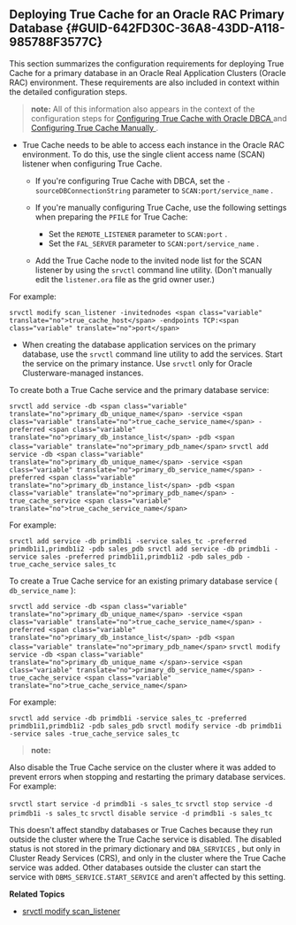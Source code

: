 ##  Deploying True Cache for an Oracle RAC Primary Database {#GUID-642FD30C-36A8-43DD-A118-985788F3577C} 

This section summarizes the configuration requirements for deploying True Cache for a primary database in an Oracle Real Application Clusters (Oracle RAC) environment. These requirements are also included in context within the detailed configuration steps. 

> **note:** All of this information also appears in the context of the configuration steps for [ Configuring True Cache with Oracle DBCA ](configuring-true-cache-oracle-dbca.html#GUID-32AFBE99-73B3-4F79-A138-66007AC8A896) and [ Configuring True Cache Manually ](configuring-true-cache-manually.html#GUID-C52CC00C-3035-4A7C-8AB1-C68648A120F8) . 

  * True Cache needs to be able to access each instance in the Oracle RAC environment. To do this, use the single client access name (SCAN) listener when configuring True Cache. 

    * If you're configuring True Cache with DBCA,  set the ` -sourceDBConnectionString ` parameter to ` SCAN:port/service_name ` . 
    * If you're manually configuring True Cache, use the following settings when preparing the ` PFILE ` for True Cache: 

      * Set the  ` REMOTE_LISTENER ` parameter to ` SCAN:port ` . 
      * Set the  ` FAL_SERVER ` parameter to ` SCAN:port/service_name ` . 
    * Add  the True Cache node to the invited node list for the SCAN listener by using the ` srvctl ` command line utility. (Don't manually edit the ` listener.ora ` file as the grid owner user.) 

For example: 

``` srvctl modify scan_listener -invitednodes <span class="variable" translate="no">true_cache_host</span> -endpoints TCP:<span class="variable" translate="no">port</span> ``` 
  * When creating the database application services on the primary database,  use the ` srvctl ` command line utility to add the services.  Start the service on the primary instance.  Use ` srvctl ` only for Oracle Clusterware-managed instances. 

To create both a True Cache service and the primary database service: 

``` srvctl add service -db <span class="variable" translate="no">primary_db_unique_name</span> -service <span class="variable" translate="no">true_cache_service_name</span> -preferred <span class="variable" translate="no">primary_db_instance_list</span> -pdb <span class="variable" translate="no">primary_pdb_name</span> ``` ``` srvctl add service -db <span class="variable" translate="no">primary_db_unique_name</span> -service <span class="variable" translate="no">primary_db_service_name</span> -preferred <span class="variable" translate="no">primary_db_instance_list</span> -pdb <span class="variable" translate="no">primary_pdb_name</span> -true_cache_service <span class="variable" translate="no">true_cache_service_name</span> ``` 

For example: 

``` srvctl add service -db primdb1i -service sales_tc -preferred primdb1i1,primdb1i2 -pdb sales_pdb srvctl add service -db primdb1i -service sales -preferred primdb1i1,primdb1i2 -pdb sales_pdb -true_cache_service sales_tc ``` 

To create a True Cache service for an existing primary database service ( ` db_service_name ` ): 

``` srvctl add service -db <span class="variable" translate="no">primary_db_unique_name</span> -service <span class="variable" translate="no">true_cache_service_name</span> -preferred <span class="variable" translate="no">primary_db_instance_list</span> -pdb <span class="variable" translate="no">primary_pdb_name</span> ``` ``` srvctl modify service -db <span class="variable" translate="no">primary_db_unique_name </span>-service <span class="variable" translate="no">primary_db_service_name</span> -true_cache_service <span class="variable" translate="no">true_cache_service_name</span> ``` 

For example: 

``` srvctl add service -db primdb1i -service sales_tc -preferred primdb1i1,primdb1i2 -pdb sales_pdb srvctl modify service -db primdb1i -service sales -true_cache_service sales_tc ``` 

> **note:** 

Also disable the True Cache service on the cluster where it was added to prevent errors when stopping and restarting the primary database services. For example: 

``` srvctl start service -d primdb1i -s sales_tc ``` ``` srvctl stop service -d primdb1i -s sales_tc ``` ``` srvctl disable service -d primdb1i -s sales_tc ``` 

This doesn't affect standby databases or True Caches because they run outside the cluster where the True Cache service is disabled. The disabled status is not stored in the primary dictionary and ` DBA_SERVICES ` , but only in Cluster Ready Services (CRS), and only in the cluster where the True Cache service was added. Other databases outside the cluster can start the service with ` DBMS_SERVICE.START_SERVICE ` and aren't affected by this setting. 




**Related Topics**

  * [ srvctl modify scan_listener ](https://docs.oracle.com/pls/topic/lookup?ctx=en/database/oracle/oracle-database/23&id=RACAD-GUID-8E829323-D14F-40E4-AE39-CB23885EED85)


